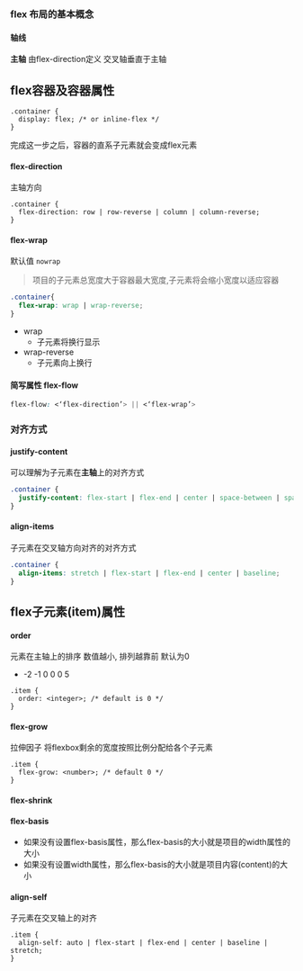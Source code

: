 ### flex 布局的基本概念
#### 轴线
**主轴** 由flex-direction定义
交叉轴垂直于主轴
## flex容器及容器属性
```
.container {
  display: flex; /* or inline-flex */
}
```
完成这一步之后，容器的直系子元素就会变成flex元素
#### flex-direction
主轴方向
```
.container {
  flex-direction: row | row-reverse | column | column-reverse;
}
```
#### flex-wrap
默认值 `nowrap`  
> 项目的子元素总宽度大于容器最大宽度,子元素将会缩小宽度以适应容器

```css
.container{
  flex-wrap: wrap | wrap-reverse;
}
```
- wrap
  - 子元素将换行显示
- wrap-reverse
  - 子元素向上换行

#### 简写属性 flex-flow
```css
flex-flow: <‘flex-direction’> || <‘flex-wrap’>
```
### 对齐方式
#### justify-content
可以理解为子元素在**主轴**上的对齐方式
```css
.container {
  justify-content: flex-start | flex-end | center | space-between | space-around | space-evenly;
}
```
#### align-items 
子元素在交叉轴方向对齐的对齐方式
```css
.container {
  align-items: stretch | flex-start | flex-end | center | baseline;
}
```
## flex子元素(item)属性

#### order
元素在主轴上的排序
数值越小, 排列越靠前
默认为0
 - -2 -1 0 0 0 5 
```
.item {
  order: <integer>; /* default is 0 */
}
```

#### flex-grow
拉伸因子
将flexbox剩余的宽度按照比例分配给各个子元素
```
.item {
  flex-grow: <number>; /* default 0 */
}
```
#### flex-shrink

#### flex-basis
 - 如果没有设置flex-basis属性，那么flex-basis的大小就是项目的width属性的大小
 - 如果没有设置width属性，那么flex-basis的大小就是项目内容(content)的大小
#### align-self
子元素在交叉轴上的对齐
```
.item {
  align-self: auto | flex-start | flex-end | center | baseline | stretch;
}
```